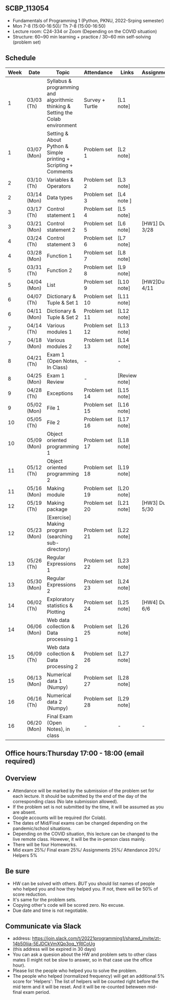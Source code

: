 ## SCBP_113054
  * Fundamentals of Programming 1 (Python, PKNU, 2022-Srping semester) 
  * Mon 7-8 (15:00-16:50)/ Th 7-8 (15:00-16:50)
  * Lecture room: C24-334 or Zoom (Depending on the COVID situation) 
  * Structure: 60~90 min learning + practice / 30~60 min self-solving (problem set)

## Schedule 
| Week | Date      | Topic                                                         | Attendance | Links | Assignments |
|------|-----------|---------------------------------------------------------------|---------|-------|-------------|
|    1 |     03/03 (Th) | Syllabus & programming and algorithmic thinking & Setting the Colab environment |  Survey + Turtle   | [L1 note]       |             |
|    1 |     03/07 (Mon) | Setting & About Python & Simple printing + Scripting + Comments | Problem set 1  | [L2 note]      |             |
|    2 |     03/10 (Th) | Variables & Operators | Problem set 2 | [L3 note]  |             |
|    2 |     03/14 (Mon)| Data types | Problem set 3  | [L4 note ]    |             |
|    3 |     03/17 (Th) | Control statement 1 |   Problem set 4      | [L5 note]      |             |
|    3 |     03/21 (Mon) | Control statement 2 | Problem set 5  | [L6 note]   | [HW1] Due 3/28             |
|    4 |     03/24 (Th) |  Control statement 3    | Problem set 6  | [L7 note]     |             |
|    4 |     03/28 (Mon) |  Function 1 | Problem set 7  | [L8 note]     |             |
|    5 |     03/31 (Th) |  Function 2 | Problem set 8  | [L9 note] |             |
|    5 |     04/04 (Mon) |  List| Problem set 9  | [L10 note]  | [HW2]Due 4/11    |
|    6 |     04/07 (Th) | Dictionary & Tuple & Set 1 | Problem set 10| [L11 note]    |             |
|    6 |     04/11 (Mon) | Dictionary & Tuple & Set 2 | Problem set 11 | [L12 note]  |             |
|    7 |     04/14 (Th) |  Various modules 1 | Problem set 12 | [L13 note]  |             |
|    7 |     04/18 (Mon) | Various modules 2  |Problem set 13| [L14 note]|            |
|    8 |     04/21 (Th) | Exam 1 (Open Notes, In Class)                                 |       -  |   -      |             |
|    8 |     04/25 (Mon) | Exam 1 Review |   -      | [Review note] |             |
|    9 |     04/28 (Th) | Exceptions | Problem set 14 | [L15 note]    |             |
|    9 |     05/02 (Mon) | File 1 | Problem set 15| [L16 note]      |             |
|   10 |     05/05 (Th) | File 2 | Problem set 16| [L17 note]    |             |
|   10 |     05/09 (Mon) | Object oriented programming 1 | Problem set 17| [L18 note]      |             |
|   11 |     05/12 (Th) | Object oriented programming 2 |Problem set 18|[L19 note] |             |
|   11 |     05/16 (Mon) | Making module |Problem set 19| [L20 note]      | |
|   12 |     05/19 (Th) | Making package |Problem set 20| [L21 note]     | [HW3] Due  5/30 |
|   12 |     05/23 (Mon) | [Exercise] Making program (searching sub-directory) | Problem set 21| [L22 note]     |             |
|   13 |     05/26 (Th) | Regular Expressions 1 |Problem set 22| [L23 note]    |             |
|   13 |     05/30 (Mon) | Regular Expressions 2 |Problem set 23| [L24 note]   |             |
|   14 |     06/02 (Th) | Exploratory statistics & Plotting |Problem set 24| [L25 note]    |   [HW4] Due 6/6          |
|   14 |     06/06 (Mon) | Web data collection & Data processing 1| Problem set 25| [L26 note]  |             |
|   15 |     06/09 (Th) | Web data collection & Data processing 2 |Problem set 26| [L27 note]      |             |
|   15 |     06/13 (Mon) | Numerical data 1 (Numpy) | Problem set 27  |  [L28 note]        |             |
|   16  | 06/16 (Th) | Numerical data 2 (Numpy) |Problem set 28| [L29 note] |             |
|   16  | 06/20 (Mon) | Final Exam (Open Notes), in class |  -      | - |    -         |

## Office hours:Thursday 17:00 - 18:00 (email required) 

## Overview 
* Attendance will be marked by the submission of the problem set for each lecture. It should be submitted by the end of the day of the corresponding class (No late submission allowed). 
* If the problem set is not submitted by the time, it will be assumed as you are absent.
* Google accounts will be required (for Colab). 
* The dates of Mid/Final exams can be changed depending on the pandemic/school situations. 
* Depending on the COVID situation, this lecture can be changed to the live remote class. However, it will be the in-person class mainly. 
* There will be four Homeworks. 
* Mid exam 25%/ Final exam 25%/ Assignments 25%/ Attendance 20%/ Helpers 5%

## Be sure 
* HW can be solved with others. *BUT* you should list names of people who helped you and how they helped you. If not, there will be 50% of score reduction. 
* It's same for the problem sets. 
* Copying other's code will be scored zero. No excuse. 
* Due date and time is not negotiable. 

## Communicate via Slack 
* address: https://join.slack.com/t/20221programming1/shared_invite/zt-14b50liia-5EJDCkVmXQp3oq_YRICoUg
* (this address will be expired in 30 days) 
* You can ask a quesion about the HW and problem sets to other class mates (I might not be slow to answer, so in that case use the office hour). 
* Please list the people who helped you to solve the problem. 
* The people who helped (normalized frequency) will get an additional 5% score for 'Helpers': The list of helpers will be counted right before the mid term and it will be reset. And it will be re-counted beteween mid-final exam period. 

